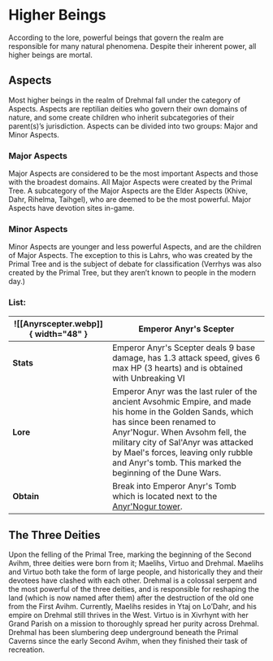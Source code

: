 # Higher Beings

According to the lore, powerful beings that govern the realm are responsible for many natural phenomena. Despite their inherent power, all higher beings are mortal.

## Aspects

Most higher beings in the realm of Drehmal fall under the category of Aspects. Aspects are reptilian deities who govern their own domains of nature, and some create children who inherit subcategories of their parent(s)’s jurisdiction. Aspects can be divided into two groups: Major and Minor Aspects.

### Major Aspects

Major Aspects are considered to be the most important Aspects and those with the broadest domains. All Major Aspects were created by the Primal Tree. A subcategory of the Major Aspects are the Elder Aspects (Khive, Dahr, Rihelma, Taihgel), who are deemed to be the most powerful. Major Aspects have devotion sites in-game.

### Minor Aspects

Minor Aspects are younger and less powerful Aspects, and are the children of Major Aspects. The exception to this is Lahrs, who was created by the Primal Tree and is the subject of debate for classification (Verrhys was also created by the Primal Tree, but they aren’t known to people in the modern day.)

### List:

| ![[Anyrscepter.webp]]{ width="48" } | Emperor Anyr's Scepter                                                                                                                                                                                                                                                                                             |
| ----------------------------------- | ------------------------------------------------------------------------------------------------------------------------------------------------------------------------------------------------------------------------------------------------------------------------------------------------------------------ |
| **Stats**                           | Emperor Anyr's Scepter deals 9 base damage, has 1.3 attack speed, gives 6 max HP (3 hearts) and is obtained with Unbreaking VI                                                                                                                                                                                     |
| **Lore**                            | Emperor Anyr was the last ruler of the ancient Avsohmic Empire, and made his home in the Golden Sands, which has since been renamed to Anyr'Nogur. When Avsohm fell, the military city of Sal'Anyr was attacked by Mael's forces, leaving only rubble and Anyr's tomb. This marked the beginning of the Dune Wars. |
| **Obtain**                          | Break into Emperor Anyr's Tomb which is located next to the [Anyr'Nogur tower](/Towers).                                                                                                                                                                                                                           |

## The Three Deities

Upon the felling of the Primal Tree, marking the beginning of the Second Avihm, three deities were born from it; Maelihs, Virtuo and Drehmal. Maelihs and Virtuo both take the form of large people, and historically they and their devotees have clashed with each other. Drehmal is a colossal serpent and the most powerful of the three deities, and is responsible for reshaping the land (which is now named after them) after the destruction of the old one from the First Avihm. Currently, Maelihs resides in Ytaj on Lo’Dahr, and his empire on Drehmal still thrives in the West. Virtuo is in Xivrhynt with her Grand Parish on a mission to thoroughly spread her purity across Drehmal. Drehmal has been slumbering deep underground beneath the Primal Caverns since the early Second Avihm, when they finished their task of recreation.
